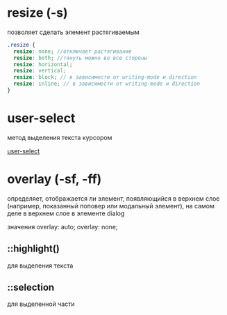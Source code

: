 # resize (-s)

позволяет сделать элемент растягиваемым

```scss
.resize {
  resize: none; //отключает растягивание
  resize: both; //тянуть можно во все стороны
  resize: horizontal;
  resize: vertical;
  resize: block; // в зависимости от writing-mode и direction
  resize: inline; // в зависимости от writing-mode и direction
}
```

# user-select

метод выделения текста курсором

[user-select](./text.md#user-select)

# overlay (-sf, -ff)

определяет, отображается ли элемент, появляющийся в верхнем слое (например, показанный поповер или модальный элемент), на самом деле в верхнем слое в элементе dialog

значения
overlay: auto;
overlay: none;

## ::highlight()

для выделения текста

## ::selection

для выделенной части
